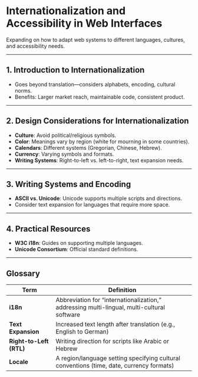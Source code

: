 # Internationalization and Accessibility in Web Interfaces

Expanding on how to adapt web systems to different languages, cultures, and accessibility needs.

---

## 1. Introduction to Internationalization

- Goes beyond translation—considers alphabets, encoding, cultural norms.  
- Benefits: Larger market reach, maintainable code, consistent product.

---

## 2. Design Considerations for Internationalization

- **Culture**: Avoid political/religious symbols.  
- **Color**: Meanings vary by region (white for mourning in some countries).  
- **Calendars**: Different systems (Gregorian, Chinese, Hebrew).  
- **Currency**: Varying symbols and formats.  
- **Writing Systems**: Right-to-left vs. left-to-right, text expansion needs.

---

## 3. Writing Systems and Encoding

- **ASCII vs. Unicode**: Unicode supports multiple scripts and directions.  
- Consider text expansion for languages that require more space.

---

## 4. Practical Resources

- **W3C i18n**: Guides on supporting multiple languages.  
- **Unicode Consortium**: Official standard definitions.

---

## Glossary

| **Term**              | **Definition**                                                                                      |
|-----------------------|------------------------------------------------------------------------------------------------------|
| **i18n**              | Abbreviation for “internationalization,” addressing multi-lingual, multi-cultural software           |
| **Text Expansion**    | Increased text length after translation (e.g., English to German)                                   |
| **Right-to-Left (RTL)** | Writing direction for scripts like Arabic or Hebrew                                               |
| **Locale**            | A region/language setting specifying cultural conventions (time, date, currency formats)            |